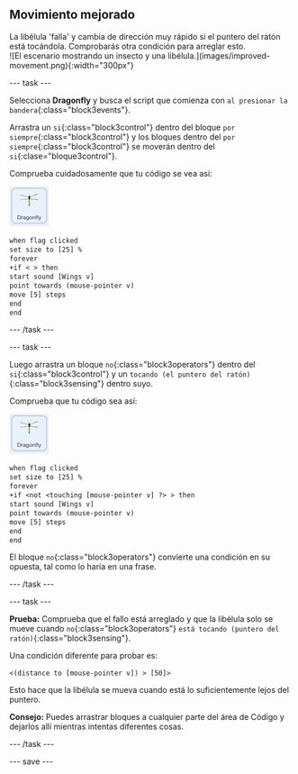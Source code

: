 ## Movimiento mejorado

<div style="display: flex; flex-wrap: wrap">
<div style="flex-basis: 200px; flex-grow: 1; margin-right: 15px;">
La libélula 'falla' y cambia de dirección muy rápido si el puntero del ratón está tocándola. Comprobarás otra condición para arreglar esto.
</div>
<div>
![El escenario mostrando un insecto y una libélula.](images/improved-movement.png){:width="300px"}
</div>
</div>

--- task ---

Selecciona **Dragonfly** y busca el script que comienza con `al presionar la bandera`{:class="block3events"}.

Arrastra un `si`{:class="block3control"} dentro del bloque `por siempre`{:class="block3control"} y los bloques dentro del `por siempre`{:class="block3control"} se moverán dentro del `si`{:clase="bloque3control"}.

Comprueba cuidadosamente que tu código se vea así:

![](images/dragonfly-icon.png)

```blocks3
when flag clicked
set size to [25] %
forever
+if < > then
start sound [Wings v]
point towards (mouse-pointer v)
move [5] steps
end
end
```
--- /task ---

--- task ---

Luego arrastra un bloque `no`{:class="block3operators"} dentro del `si`{:class="block3control"} y un `tocando (el puntero del ratón)`{:class="block3sensing"} dentro suyo.

Comprueba que tu código sea así:

![](images/dragonfly-icon.png)

```blocks3
when flag clicked
set size to [25] %
forever
+if <not <touching [mouse-pointer v] ?> > then
start sound [Wings v]
point towards (mouse-pointer v)
move [5] steps
end
end
```

El bloque `no`{:class="block3operators"} convierte una condición en su opuesta, tal como lo haría en una frase.

--- /task ---

--- task ---

**Prueba:** Comprueba que el fallo está arreglado y que la libélula solo se mueve cuando `no`{:class="block3operators"} `está tocando (puntero del ratón)`{:class="block3sensing"}.

Una condición diferente para probar es:

```blocks3
<(distance to [mouse-pointer v]) > [50]>
```

Esto hace que la libélula se mueva cuando está lo suficientemente lejos del puntero.

**Consejo:** Puedes arrastrar bloques a cualquier parte del área de Código y dejarlos allí mientras intentas diferentes cosas.

--- /task ---

--- save ---
